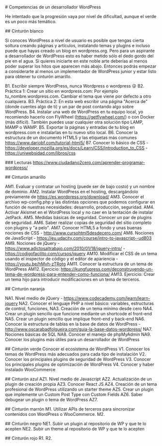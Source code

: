 # Competencias de un desarrollador WordPress

He intentado que la progresión vaya por nivel de dificultad, aunque el verde es un poco más temático.

## Cinturón blanco

Si conoces WordPress a nivel de usuario es posible que tengas cierta soltura creando páginas y artículos, instalando temas y plugins e incluso puede que hayas creado un blog en wordpress.org. Pero para un aspirante a desarrollador de WordPress esto es haber metido sólo el dedo gordo del pie en el agua. Si quieres iniciarte en este noble arte deberías al menos poder superar los hitos que aparecen más abajo. Entonces podrás empezar a considerarte al menos un implementador de WordPress junior y estar listo para obtener tu cinturón amarillo.

B1. Escribir siempre WordPress, nunca Wordpress o wordpress 😜
B2. Práctica 1: Crear un sitio en wordpress.com: Por ejemplo tu_nombre.wordpress.com. Cambiar el tema que viene por defecto a otro cualquiera.
B3. Práctica 2: En esta web escribir una página "Acerca de" (donde cuentes algo de ti) y un par de post contando algo sobre WordPress.
B4. Instalar una web de WordPress en tu equipo local, yo recomiendo hacerlo con FlyWheel (https://getflywheel.com/) o con Docker (más difícil). También puedes usar cualquier otra solución tipo LAMP, MAMP o WAMP.
B5. Exportar la páginas y entradas de tu blog en wordpress.com e instalarlas en tu nuevo sitio local.
B6. Conocer la estructura de un documento HTML5 y las etiquetas más comunes https://www.dariobf.com/tutorial-html5/
B7. Conocer lo básico de CSS - https://developer.mozilla.org/es/docs/Learn/CSS/Introduction_to_CSS - https://uniwebsidad.com/libros/css

### Lecturas
https://www.ciudadano2cero.com/aprender-programar-wordpress/

## Cinturón amarillo

AM1. Evaluar y contratar un hosting (puede ser de bajo costo) y un nombre de dominio.
AM2. Instalar WordPress en el hosting, descargándolo previamente de https://es.wordpress.org/download/
AM3. Conocer el archivo wp-config.php y las distintas opciones que podemos configurar en función de nuestras necesidades: desarrollo, producción, seguridad.
AM4. Activar Akismet en el WordPress local y no caer en la tentación de instalar JetPack.
AM5. Medidas básicas de seguridad. Conocer un par de plugins de seguridad.
AM6. Saber realizar copias de seguridad del sitio completo con plugins y "a pelo".
AM7. Conocer HTML5 a fondo y unas buenas nociones de CSS - http://www.cursohtml5desdecero.com/
AM8. Nociones de JavaScript - https://eu.udacity.com/course/intro-to-javascript--ud803
AM9. Nociones de jQuery - https://www.adictosaltrabajo.com/2010/01/18/jquery-intro/ - https://codigofacilito.com/cursos/jquery
AM10. Modificar el CSS de un tema usando el inspector de código y el editor de apariencia - https://youtu.be/hMvh-zTRotg
AM11. Conocer la estructura de un tema de WordPress
AM12. Ejercicio: https://kungfupress.com/deconstruyendo-un-tema-de-wordpress-para-entender-como-funciona/
AM13. Ejercicio: Crear un tema hijo para introducir modificaciones en un tema de terceros.

## Cinturón naranja

NA1. Nivel medio de jQuery - https://www.codecademy.com/learn/learn-jquery
NA2. Conocer el lenguaje PHP a nivel básico: variables, estructuras de control, funciones, 
NA3. Creación de un tema mínimo desde cero
NA4. Crear un plugin sencillo que funcione mediante un shortcode el front-end
NA5. Crear un plugin sencillo que implique front-end y back-end 
NA6. Conocer la estructura de tablas en la base de datos de WordPress - http://www.oscarabadfolgueira.com/guia-la-base-datos-wordpress/
NA7. Nociones básicas de SQL
NA8. Conocer el manejo de phpMyAdmin
NA9. Conocer los plugins más útiles para un desarrollador de WordPress

## Cinturón verde
Conocer el ecosistema de WordPress
V1. Conocer los temas de WordPress más adecuados para cada tipo de instalación
V2. Conocer los principales plugins de seguridad de WordPress
V3. Conocer los principales plugins de optimización de WordPress
V4. Conocer y haber instalado WooCommerce

## Cinturón azul
AZ1. Nivel medio de Javascript
AZ2. Actualización de un plugin de creación propia
AZ3. Conocer React JS
AZ4. Creación de un tema profesional de WordPress utilizando un starter theme
AZ5. Crear un plugin que implemente un Custom Post Type con Custom Fields
AZ6. Saber debugear un plugin o tema de WordPress
AZ7. 

## Cinturón marrón
M1. Utilizar APIs de terceros para sincronizar contenidos con WordPress o WooCommerce.
M2.

## Cinturón negro
NE1. Subir un plugin al repositorio de WP y que te lo acepten
NE2. Subir un theme al repositorio de WP y que te lo acepten

## Cinturón rojo
R1.
R2. 
